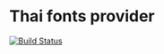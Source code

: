 # Thai fonts provider
[![Build Status](http://img.shields.io/travis/sitdh/fonts/master.svg?style=flat)](https://www.travis-ci.org/sitdh/fonts)
